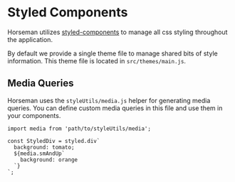 # Styled Components

Horseman utilizes [styled-components][sc] to manage all css styling throughout
the application.

By default we provide a single theme file to manage shared bits of style
information. This theme file is located in `src/themes/main.js`.

## Media Queries

Horseman uses the `styleUtils/media.js` helper for generating media queries.
You can define custom media queries in this file and use them in your
components.

```
import media from 'path/to/styleUtils/media';

const StyledDiv = styled.div`
  background: tomato;
  ${media.smAndUp`
    background: orange
  `}
`;
```



[sc]: https://www.styled-components.com/
